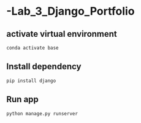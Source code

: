 # -Lab_3_Django_Portfolio

## activate virtual environment
```
conda activate base
```
## Install dependency
```
pip install django
```
## Run app
```
python manage.py runserver
```
